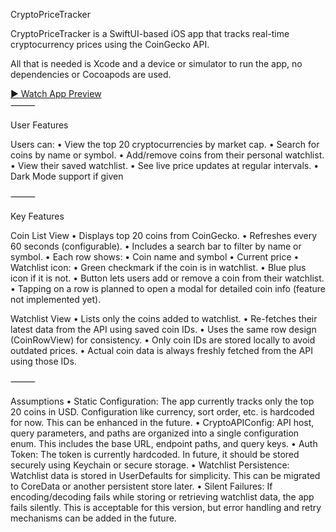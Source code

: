 CryptoPriceTracker

CryptoPriceTracker is a SwiftUI-based iOS app that tracks real-time cryptocurrency prices using the CoinGecko API.

All that is needed is Xcode and a device or simulator to run the app, no dependencies or Cocoapods are used.

[▶️ Watch App Preview](https://youtube.com/shorts/4k2R6PhlIy8?feature=share)  
⸻

User Features

Users can:
	•	View the top 20 cryptocurrencies by market cap.
	•	Search for coins by name or symbol.
	•	Add/remove coins from their personal watchlist.
	•	View their saved watchlist.
	•	See live price updates at regular intervals.
        •       Dark Mode support if given 
 

⸻

Key Features

Coin List View
	•	Displays top 20 coins from CoinGecko.
	•	Refreshes every 60 seconds (configurable).
	•	Includes a search bar to filter by name or symbol.
	•	Each row shows:
	•	Coin name and symbol
	•	Current price
	•	Watchlist icon:
	•	Green checkmark if the coin is in watchlist.
	•	Blue plus icon if it is not.
	•	Button lets users add or remove a coin from their watchlist.
	•	Tapping on a row is planned to open a modal for detailed coin info (feature not implemented yet).

Watchlist View
	•	Lists only the coins added to watchlist.
	•	Re-fetches their latest data from the API using saved coin IDs.
	•	Uses the same row design (CoinRowView) for consistency.
	•	Only coin IDs are stored locally to avoid outdated prices.
	•	Actual coin data is always freshly fetched from the API using those IDs.

⸻

Assumptions
	•	Static Configuration:
The app currently tracks only the top 20 coins in USD. Configuration like currency, sort order, etc. is hardcoded for now. This can be enhanced in the future.
	•	CryptoAPIConfig:
API host, query parameters, and paths are organized into a single configuration enum. This includes the base URL, endpoint paths, and query keys.
	•	Auth Token:
The token is currently hardcoded. In future, it should be stored securely using Keychain or secure storage.
	•	Watchlist Persistence:
Watchlist data is stored in UserDefaults for simplicity. This can be migrated to CoreData or another persistent store later.
	•	Silent Failures:
If encoding/decoding fails while storing or retrieving watchlist data, the app fails silently. This is acceptable for this version, but error handling and retry mechanisms can be added in the future.

